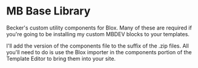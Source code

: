 MB Base Library 
===============

Becker's custom utility components for Blox. Many of these are required if you're going to be installing my custom MBDEV blocks to your templates. 

I'll add the version of the components file to the suffix of the .zip files. All you'll need to do is use the Blox importer in the components portion of the Template Editor to bring them into your site. 
